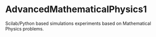 # AdvancedMathematicalPhysics1
Scilab/Python based simulations experiments based on Mathematical Physics problems.
